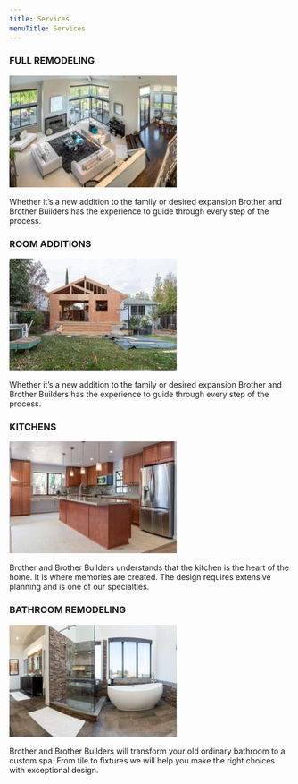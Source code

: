 ```yaml
---
title: Services
menuTitle: Services
---
```


### FULL REMODELING

![Full Remodeling](./full-remodeling.jpg)

Whether it’s a new addition to the family or desired expansion Brother and Brother Builders has the experience to guide through every step of the process.

### ROOM ADDITIONS

![Room Additions](./room-additions.jpg)

Whether it’s a new addition to the family or desired expansion Brother and Brother Builders has the experience to guide through every step of the process.

### KITCHENS

![Kitchens](./kitchens.jpg)

Brother and Brother Builders understands that the kitchen is the heart of the home. It is where memories are created. The design requires extensive planning and is one of our specialties.

### BATHROOM REMODELING

![Bathroom remodeling](./bathroom-remodeling.jpg)

Brother and Brother Builders will transform your old ordinary bathroom to a custom spa. From tile to fixtures we will help you make the right choices with exceptional design.
